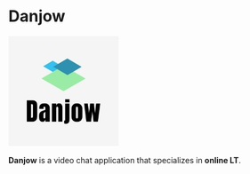 # Danjow

![log](./assets/logo.jpg)

**Danjow** is a video chat application that specializes in **online LT**.